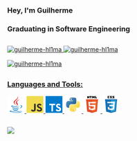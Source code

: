 <h3 align="left">Hey, I'm Guilherme</h1>
<h3 align="left">Graduating in Software Engineering</h3>

##

<div>
  <a href="https://github.com/guilherme-hl1ma">
  <img height="180em" src="https://github-readme-stats.vercel.app/api?username=guilherme-hl1ma&show_icons=true&theme=dark&locale=en" alt="guilherme-hl1ma" />
  <img height="180em" src="https://github-readme-stats.vercel.app/api/top-langs?username=guilherme-hl1ma&show_icons=true&theme=dark&locale=en&layout=compact" alt="guilherme-hl1ma" />
</div>

<p><img align="center" src="https://github-readme-streak-stats.herokuapp.com/?user=guilherme-hl1ma&theme=dark" alt="guilherme-hl1ma" /></p>
      
##

<h3 align="left">Languages and Tools:</h3>
<p align="left"> 
  </a> 
    <a href="https://www.java.com" target="_blank" rel="noreferrer"> 
      <img src="https://raw.githubusercontent.com/devicons/devicon/master/icons/java/java-original.svg" alt="java" width="40" height="40"/> 
    </a> 
    <a href="https://developer.mozilla.org/en-US/docs/Web/JavaScript" target="_blank" rel="noreferrer"> 
      <img src="https://raw.githubusercontent.com/devicons/devicon/master/icons/javascript/javascript-original.svg" alt="javascript" width="40" height="40"/> 
    </a> 
    <a href="https://www.typescriptlang.org/" target="_blank" rel="noreferrer">
      <img src="https://raw.githubusercontent.com/devicons/devicon/master/icons/typescript/typescript-original.svg" alt="typescript" width="40" height="40"/>
    </a> 
    <a href="https://www.python.org" target="_blank" rel="noreferrer"> 
      <img src="https://raw.githubusercontent.com/devicons/devicon/master/icons/python/python-original.svg" alt="python" width="40" height="40"/> 
    </a>   
    <a href="https://www.w3.org/html/" target="_blank" rel="noreferrer">
      <img src="https://raw.githubusercontent.com/devicons/devicon/master/icons/html5/html5-original-wordmark.svg" alt="html5" width="40" height="40"/> 
    </a>  
    <a href="https://www.w3schools.com/css/" target="_blank" rel="noreferrer"> 
      <img src="https://raw.githubusercontent.com/devicons/devicon/master/icons/css3/css3-original-wordmark.svg" alt="css3" width="40" height="40"/>
</p>

##
 
<div> 
  <a href="www.linkedin.com/in/guilhermehl1ma" target="_blank"><img src="https://img.shields.io/badge/-LinkedIn-%230077B5?style=for-the-badge&logo=linkedin&logoColor=white" target="_blank"></a> 
</div>
